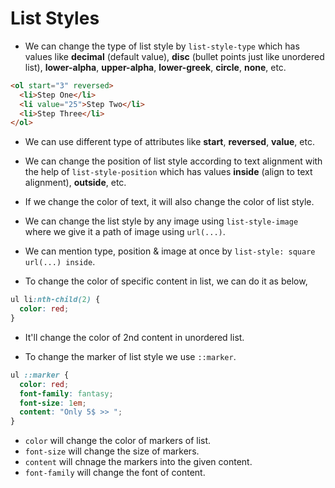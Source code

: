 # List Styles

- We can change the type of list style by `list-style-type` which has values like **decimal** (default value), **disc** (bullet points just like unordered list), **lower-alpha**, **upper-alpha**, **lower-greek**, **circle**, **none**, etc.

```html
<ol start="3" reversed>
  <li>Step One</li>
  <li value="25">Step Two</li>
  <li>Step Three</li>
</ol>
```

- We can use different type of attributes like **start**, **reversed**, **value**, etc.

- We can change the position of list style according to text alignment with the help of `list-style-position` which has values **inside** (align to text alignment), **outside**, etc.

- If we change the color of text, it will also change the color of list style.

- We can change the list style by any image using `list-style-image` where we give it a path of image using `url(...)`.

- We can mention type, position & image at once by `list-style: square url(...) inside`.

- To change the color of specific content in list, we can do it as below,

```css
ul li:nth-child(2) {
  color: red;
}
```

- It'll change the color of 2nd content in unordered list.

- To change the marker of list style we use `::marker`.

```css
ul ::marker {
  color: red;
  font-family: fantasy;
  font-size: 1em;
  content: "Only 5$ >> ";
}
```

- `color` will change the color of markers of list.
- `font-size` will change the size of markers.
- `content` will chnage the markers into the given content.
- `font-family` will change the font of content.